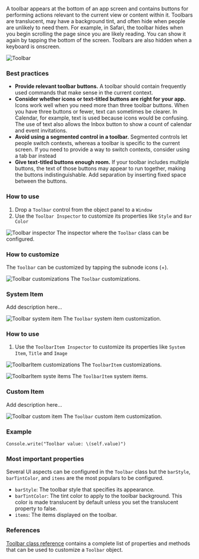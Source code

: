 A toolbar appears at the bottom of an app screen and contains buttons for performing actions relevant to the current view or content within it. Toolbars are translucent, may have a background tint, and often hide when people are unlikely to need them. For example, in Safari, the toolbar hides when you begin scrolling the page since you are likely reading. You can show it again by tapping the bottom of the screen. Toolbars are also hidden when a keyboard is onscreen.

![Toolbar](images/toolbar1.png)

### Best practices
* **Provide relevant toolbar buttons.** A toolbar should contain frequently used commands that make sense in the current context.
* **Consider whether icons or text-titled buttons are right for your app.** Icons work well when you need more than three toolbar buttons. When you have three buttons or fewer, text can sometimes be clearer. In Calendar, for example, text is used because icons would be confusing. The use of text also allows the Inbox button to show a count of calendar and event invitations.
* **Avoid using a segmented control in a toolbar.** Segmented controls let people switch contexts, whereas a toolbar is specific to the current screen. If you need to provide a way to switch contexts, consider using a tab bar instead
* **Give text-titled buttons enough room.** If your toolbar includes multiple buttons, the text of those buttons may appear to run together, making the buttons indistinguishable. Add separation by inserting fixed space between the buttons.

### How to use
1. Drop a `Toolbar` control from the object panel to a `Window`
2. Use the `Toolbar Inspector` to customize its properties like `Style` and `Bar Color`

![`Toolbar` inspector](images/toolbar2.png)
The inspector where the `Toolbar` class can be configured.

### How to customize
The `Toolbar` can be customized by tapping the subnode icons (+).

![`Toolbar` customizations](images/toolbar3.png)
The `Toolbar` customizations.

### System Item
Add description here...

![`Toolbar` system item](images/toolbar4.png)
The `Toolbar` system item customization.

### How to use
1. Use the `ToolbarItem Inspector` to customize its properties like `System Item`, `Title` and `Image`

![`ToolbarItem` customizations](images/toolbar6.png)
The `ToolbarItem` customizations.

![`ToolbarItem` syste items](images/toolbar7.png)
The `ToolbarItem` system items.

### Custom Item
Add description here...

![`Toolbar` custom item](images/toolbar5.png)
The `Toolbar` custom item customization.

### Example
```
Console.write("Toolbar value: \(self.value)")
```

### Most important properties
Several UI aspects can be configured in the `Toolbar` class but the `barStyle`, `barTintColor`, and `items` are the most populars to be configured.
- `barStyle`: The toolbar style that specifies its appearance.
- `barTintColor`: The tint color to apply to the toolbar background. This color is made translucent by default unless you set the translucent property to false.
- `items`: The items displayed on the toolbar.

### References
[Toolbar class reference](../classes/Toolbar.html) contains a complete list of properties and methods that can be used to customize a `Toolbar` object.

